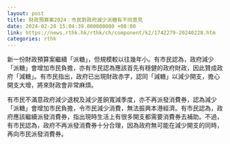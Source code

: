```yaml
---
layout: post
title: 財政預算案2024｜市民對政府減少派糖有不同意見
date: 2024-02-28 15:04:39.000000000 +08:00
link: https://news.rthk.hk/rthk/ch/component/k2/1742279-20240228.htm
categories: rthk
---
```


新一份財政預算案繼續「派糖」，但規模較以往幾年小。有市民認為，政府減少「派糖」會增加市民負擔，亦有市民認為應該首先有穩健的政府財政，因此贊成政府「減糖」。有市民指出，政府已出現財政赤字，認同「減糖」以減少開支，擔心開支大增，將來財政會非常麻煩。

有市民不滿意政府減少退稅及減少差餉寬減季度，亦不再派發消費券，認為減少「派糖」會增加市民負擔，令市民減少消費，無法振興本港經濟。有市民認為，政府應該繼續派發消費券，指出現時生活上有很多開支都需要消費券去補助。不過，有市民認為，政府不再派發消費券十分合理，因為政府無可能在減少開支的同時，再向市民派發消費券。
